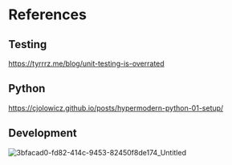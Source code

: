 # References

## Testing
https://tyrrrz.me/blog/unit-testing-is-overrated

## Python
https://cjolowicz.github.io/posts/hypermodern-python-01-setup/

## Development
![3bfacad0-fd82-414c-9453-82450f8de174_Untitled](https://user-images.githubusercontent.com/29287692/165675839-a9867a58-2e83-4a77-b068-e0cc2c20d3d3.jpg)
